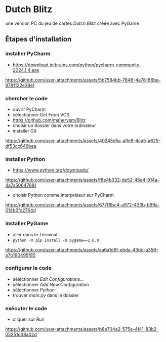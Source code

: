 # Dutch Blitz
une version PC du jeu de cartes *Dutch Blitz* créée avec PyGame 

## Étapes d'installation
### installer PyCharm
- https://download.jetbrains.com/python/pycharm-community-2024.1.4.exe
  
https://github.com/user-attachments/assets/5b7584bb-7848-4a78-86ba-9781122e38e1

### chercher le code
- ouvrir PyCharm
- sélectionner Get From VCS
- https://github.com/maherysm/Blitz
- choisir un dossier dans votre ordinateur
- installer Git

https://github.com/user-attachments/assets/40245d5a-a9e8-4ca5-a625-df53cc646bea

### installer Python
- https://www.python.org/downloads/

https://github.com/user-attachments/assets/f8e4b332-de52-45a4-914a-4a7a50647881

- choisir Python comme interpréteur sur PyCharm

https://github.com/user-attachments/assets/677f8bc4-a972-433b-b99a-014b0fc2764d

### installer PyGame
- aller dans le Terminal
- `python -m pip install -U pygame==2.6.0`

https://github.com/user-attachments/assets/aa6a1d6f-ebda-43dd-a356-a7b190495f85

### configurer le code
- sélectionner *Edit Configurations...*
- sélectionner *Add New Configuration*
- sélectionner *Python*
- trouver *main.py* dans le dossier

### exécuter le code
- cliquer sur *Run*

https://github.com/user-attachments/assets/b8e704a2-575e-4f41-83b2-05251d38a02d

